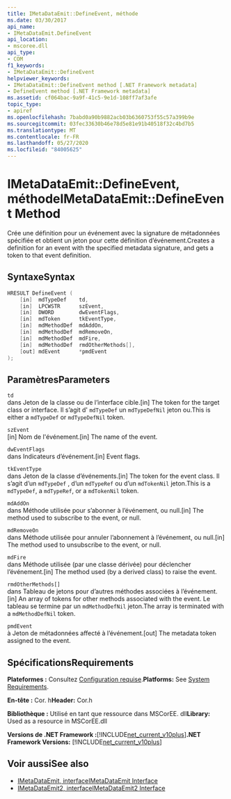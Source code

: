 ```yaml
---
title: IMetaDataEmit::DefineEvent, méthode
ms.date: 03/30/2017
api_name:
- IMetaDataEmit.DefineEvent
api_location:
- mscoree.dll
api_type:
- COM
f1_keywords:
- IMetaDataEmit::DefineEvent
helpviewer_keywords:
- IMetaDataEmit::DefineEvent method [.NET Framework metadata]
- DefineEvent method [.NET Framework metadata]
ms.assetid: cf064bac-9a9f-41c5-9e1d-108ff7af3afe
topic_type:
- apiref
ms.openlocfilehash: 7babd0a90b9882acb03b6360753f55c57a399b9e
ms.sourcegitcommit: 03fec33630b46e78d5e81e91b40518f32c4bd7b5
ms.translationtype: MT
ms.contentlocale: fr-FR
ms.lasthandoff: 05/27/2020
ms.locfileid: "84005625"
---
```

# <a name="imetadataemitdefineevent-method"></a><span data-ttu-id="4f0a0-102">IMetaDataEmit::DefineEvent, méthode</span><span class="sxs-lookup"><span data-stu-id="4f0a0-102">IMetaDataEmit::DefineEvent Method</span></span>
<span data-ttu-id="4f0a0-103">Crée une définition pour un événement avec la signature de métadonnées spécifiée et obtient un jeton pour cette définition d’événement.</span><span class="sxs-lookup"><span data-stu-id="4f0a0-103">Creates a definition for an event with the specified metadata signature, and gets a token to that event definition.</span></span>  
  
## <a name="syntax"></a><span data-ttu-id="4f0a0-104">Syntaxe</span><span class="sxs-lookup"><span data-stu-id="4f0a0-104">Syntax</span></span>  
  
```cpp  
HRESULT DefineEvent (
    [in]  mdTypeDef    td,
    [in]  LPCWSTR      szEvent,
    [in]  DWORD        dwEventFlags,
    [in]  mdToken      tkEventType,
    [in]  mdMethodDef  mdAddOn,
    [in]  mdMethodDef  mdRemoveOn,
    [in]  mdMethodDef  mdFire,
    [in]  mdMethodDef  rmdOtherMethods[],
    [out] mdEvent      *pmdEvent
);  
```  
  
## <a name="parameters"></a><span data-ttu-id="4f0a0-105">Paramètres</span><span class="sxs-lookup"><span data-stu-id="4f0a0-105">Parameters</span></span>  
 `td`  
 <span data-ttu-id="4f0a0-106">dans Jeton de la classe ou de l’interface cible.</span><span class="sxs-lookup"><span data-stu-id="4f0a0-106">[in] The token for the target class or interface.</span></span> <span data-ttu-id="4f0a0-107">Il s’agit d' `mdTypeDef` un `mdTypeDefNil` jeton ou.</span><span class="sxs-lookup"><span data-stu-id="4f0a0-107">This is either a `mdTypeDef` or `mdTypeDefNil` token.</span></span>  
  
 `szEvent`  
 <span data-ttu-id="4f0a0-108">[in] Nom de l'événement.</span><span class="sxs-lookup"><span data-stu-id="4f0a0-108">[in] The name of the event.</span></span>  
  
 `dwEventFlags`  
 <span data-ttu-id="4f0a0-109">dans Indicateurs d’événement.</span><span class="sxs-lookup"><span data-stu-id="4f0a0-109">[in] Event flags.</span></span>  
  
 `tkEventType`  
 <span data-ttu-id="4f0a0-110">dans Jeton de la classe d’événements.</span><span class="sxs-lookup"><span data-stu-id="4f0a0-110">[in] The token for the event class.</span></span> <span data-ttu-id="4f0a0-111">Il s’agit d’un `mdTypeDef` , d’un `mdTypeRef` ou d’un `mdTokenNil` jeton.</span><span class="sxs-lookup"><span data-stu-id="4f0a0-111">This is a `mdTypeDef`, a `mdTypeRef`, or a `mdTokenNil` token.</span></span>  
  
 `mdAddOn`  
 <span data-ttu-id="4f0a0-112">dans Méthode utilisée pour s’abonner à l’événement, ou null.</span><span class="sxs-lookup"><span data-stu-id="4f0a0-112">[in] The method used to subscribe to the event, or null.</span></span>  
  
 `mdRemoveOn`  
 <span data-ttu-id="4f0a0-113">dans Méthode utilisée pour annuler l’abonnement à l’événement, ou null.</span><span class="sxs-lookup"><span data-stu-id="4f0a0-113">[in] The method used to unsubscribe to the event, or null.</span></span>  
  
 `mdFire`  
 <span data-ttu-id="4f0a0-114">dans Méthode utilisée (par une classe dérivée) pour déclencher l’événement.</span><span class="sxs-lookup"><span data-stu-id="4f0a0-114">[in] The method used (by a derived class) to raise the event.</span></span>  
  
 `rmdOtherMethods[]`  
 <span data-ttu-id="4f0a0-115">dans Tableau de jetons pour d’autres méthodes associées à l’événement.</span><span class="sxs-lookup"><span data-stu-id="4f0a0-115">[in] An array of tokens for other methods associated with the event.</span></span> <span data-ttu-id="4f0a0-116">Le tableau se termine par un `mdMethodDefNil` jeton.</span><span class="sxs-lookup"><span data-stu-id="4f0a0-116">The array is terminated with a `mdMethodDefNil` token.</span></span>  
  
 `pmdEvent`  
 <span data-ttu-id="4f0a0-117">à Jeton de métadonnées affecté à l’événement.</span><span class="sxs-lookup"><span data-stu-id="4f0a0-117">[out] The metadata token assigned to the event.</span></span>  
  
## <a name="requirements"></a><span data-ttu-id="4f0a0-118">Spécifications</span><span class="sxs-lookup"><span data-stu-id="4f0a0-118">Requirements</span></span>  
 <span data-ttu-id="4f0a0-119">**Plateformes :** Consultez [Configuration requise](../../get-started/system-requirements.md).</span><span class="sxs-lookup"><span data-stu-id="4f0a0-119">**Platforms:** See [System Requirements](../../get-started/system-requirements.md).</span></span>  
  
 <span data-ttu-id="4f0a0-120">**En-tête :** Cor. h</span><span class="sxs-lookup"><span data-stu-id="4f0a0-120">**Header:** Cor.h</span></span>  
  
 <span data-ttu-id="4f0a0-121">**Bibliothèque :** Utilisé en tant que ressource dans MSCorEE. dll</span><span class="sxs-lookup"><span data-stu-id="4f0a0-121">**Library:** Used as a resource in MSCorEE.dll</span></span>  
  
 <span data-ttu-id="4f0a0-122">**Versions de .NET Framework :**[!INCLUDE[net_current_v10plus](../../../../includes/net-current-v10plus-md.md)]</span><span class="sxs-lookup"><span data-stu-id="4f0a0-122">**.NET Framework Versions:** [!INCLUDE[net_current_v10plus](../../../../includes/net-current-v10plus-md.md)]</span></span>  
  
## <a name="see-also"></a><span data-ttu-id="4f0a0-123">Voir aussi</span><span class="sxs-lookup"><span data-stu-id="4f0a0-123">See also</span></span>

- [<span data-ttu-id="4f0a0-124">IMetaDataEmit, interface</span><span class="sxs-lookup"><span data-stu-id="4f0a0-124">IMetaDataEmit Interface</span></span>](imetadataemit-interface.md)
- [<span data-ttu-id="4f0a0-125">IMetaDataEmit2, interface</span><span class="sxs-lookup"><span data-stu-id="4f0a0-125">IMetaDataEmit2 Interface</span></span>](imetadataemit2-interface.md)
